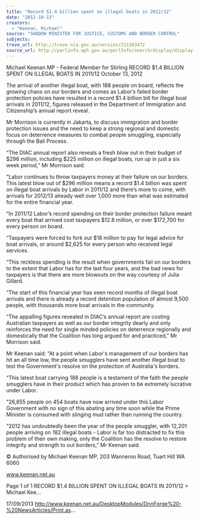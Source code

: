 ```yaml
---
title: "Record $1.4 billion spent on illegal boats in 2012/12"
date: "2012-10-13"
creators:
  - "Keenan, Michael"
source: "SHADOW MINISTER FOR JUSTICE, CUSTOMS AND BORDER CONTROL"
subjects:
trove_url: http://trove.nla.gov.au/version/211383472
source_url: http://parlinfo.aph.gov.au/parlInfo/search/display/display.w3p;query=Id%3A%22media/pressrel/2731321%22
---
```


 Michael Keenan MP - Federal Member for  Stirling RECORD $1.4 BILLION SPENT ON ILLEGAL  BOATS IN 2011/12 October 13, 2012

 The arrival of another illegal boat, with 188 people on board, reflects the growing chaos on our borders and comes as  Labor’s failed border protection policies have resulted in a record $1.4 billion bill for illegal boat arrivals in 2011/12, figures  released in the Department of Immigration and Citizenship’s annual report reveal.

 Mr Morrison is currently in Jakarta, to discuss immigration and border protection issues and the need to keep a strong  regional and domestic focus on deterrence measures to combat people smuggling, especially through the Bali Process.

 “The DIAC annual report also reveals a fresh blow out in their budget of $296 million, including $225 million on illegal  boats, run up in just a six week period,” Mr Morrison said.

 “Labor continues to throw taxpayers money at their failure on our borders. This latest blow out of $296 million means a  record $1.4 billion was spent on illegal boat arrivals by Labor in 2011/12 and there’s more to come, with arrivals for  2012/13 already well over 1,000 more than what was estimated for the entire financial year.

 “In 2011/12 Labor’s record spending on their border protection failure meant every boat that arrived cost taxpayers $12.8  million, or over $172,700 for every person on board.

 “Taxpayers were forced to fork out $18 million to pay for legal advice for boat arrivals, or around $2,625 for every person  who received legal services. 

 “This reckless spending is the result when governments fail on our borders to the extent that Labor has for the last four  years, and the bad news for taxpayers is that there are more blowouts on the way courtesy of Julia Gillard.

 “The start of this financial year has seen record months of illegal boat arrivals and there is already a record detention  population of almost 9,500 people, with thousands more boat arrivals in the community.

 “The appalling figures revealed in DIAC’s annual report are costing Australian taxpayers as well as our border integrity  dearly and only reinforces the need for single minded policies on deterrence regionally and domestically that the Coalition  has long argued for and practiced,” Mr Morrison said.

 Mr Keenan said: “At a point when Labor's management of our borders has hit an all time low, the people smugglers have  sent another illegal boat to test the Government's resolve on the protection of Australia's borders.

 “This latest boat carrying 188 people is a testament of the faith the people smugglers have in their product which has  proven to be extremely lucrative under Labor. 

 “26,855 people on 454 boats have now arrived under this Labor Government with no sign of this abating any time soon  while the Prime Minister is consumed with slinging mud rather than running the country.

 “2012 has undoubtedly been the year of the people smuggler, with 12,201 people arriving on 182 illegal boats - Labor is  far too distracted to fix this problem of their own making, only the Coalition has the resolve to restore integrity and strength  to out borders,” Mr Keenan said.

 © Authorised by Michael Keenan MP, 203 Wanneroo Road, Tuart Hill WA 6060

 www.keenan.net.au

 Page 1 of 1 RECORD $1.4 BILLION SPENT ON ILLEGAL BOATS IN 2011/12 > Michael Kee...

 17/09/2013 http://www.keenan.net.au/DesktopModules/DnnForge%20-%20NewsArticles/Print.as...

